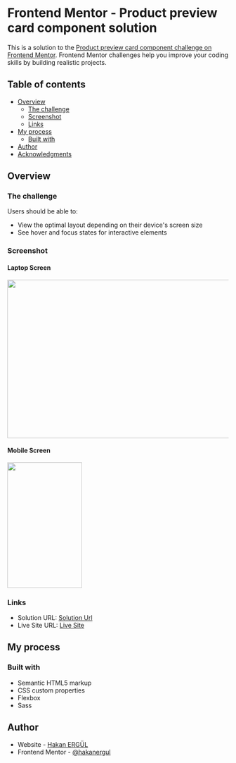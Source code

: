 # Frontend Mentor - Product preview card component solution

This is a solution to the [Product preview card component challenge on Frontend Mentor](https://www.frontendmentor.io/challenges/product-preview-card-component-GO7UmttRfa). Frontend Mentor challenges help you improve your coding skills by building realistic projects. 

## Table of contents

- [Overview](#overview)
  - [The challenge](#the-challenge)
  - [Screenshot](#screenshot)
  - [Links](#links)
- [My process](#my-process)
  - [Built with](#built-with)
- [Author](#author)
- [Acknowledgments](#acknowledgments)


## Overview

### The challenge

Users should be able to:

- View the optimal layout depending on their device's screen size
- See hover and focus states for interactive elements

### Screenshot

#### Laptop Screen
<img src="./assets/ss_1440x900.png" width="620" height="360" />

#### Mobile Screen
<img src="./assets/ss_375x667.png" width="170" height="285" />

### Links

- Solution URL: [Solution Url](https://github.com/hakanergul/nft-preview-card-component-main)
- Live Site URL: [Live Site](https://idyllic-salamander-acd54b.netlify.app/)

## My process

### Built with

- Semantic HTML5 markup
- CSS custom properties
- Flexbox
- Sass

## Author

- Website - [Hakan ERGÜL](https://hakanergul.github.io)
- Frontend Mentor - [@hakanergul](https://www.frontendmentor.io/profile/hakanergul)